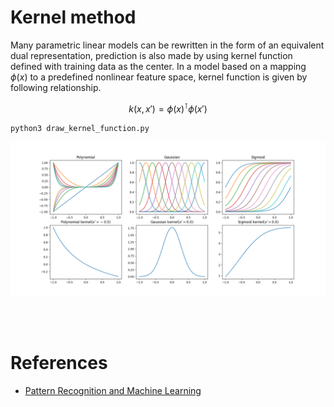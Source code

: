 # Kernel method
Many parametric linear models can be rewritten in the form of an equivalent dual representation, prediction is also made by using kernel function defined with training data as the center. In a model based on a mapping $\phi(x)$ to a predefined nonlinear feature space, kernel function is given by following relationship.

$$
k(x,x\prime)= \phi(x)^\intercal \phi(x\prime) \tag{1}
$$

<!-- TODO  -->
<!-- Introduce various method with kernel method. -->


```bash
python3 draw_kernel_function.py
```

<img src="images/kernel_function.png" width='1200'>

<br></br>

# References
- [Pattern Recognition and Machine Learning](https://www.microsoft.com/en-us/research/uploads/prod/2006/01/Bishop-Pattern-Recognition-and-Machine-Learning-2006.pdf)
